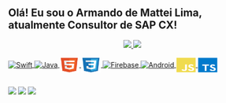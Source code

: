 ## Olá! Eu sou o Armando de Mattei Lima, atualmente Consultor de SAP CX! 
<div align="center">
  <a href="https://github.com/ArmandoLima">
  <img height="150em" src="https://github-readme-stats.vercel.app/api?username=ArmandoLima&show_icons=true&theme=dark&include_all_commits=true&count_private=true"/>
  <img height="150em" src="https://github-readme-stats.vercel.app/api/top-langs/?username=ArmandoLima&layout=compact&langs_count=7&theme=dark"/>
</div>
<div style="display: inline_block"><br>
  <img align="center" alt="Swift" height="30" width="40" src="https://cdn.jsdelivr.net/gh/devicons/devicon/icons/swift/swift-original.svg">
  <img align="center" alt="Java" height="30" width="40" src="https://cdn.jsdelivr.net/gh/devicons/devicon/icons/java/java-original.svg">
  <img align="center" alt="HTML" height="30" width="40" src="https://raw.githubusercontent.com/devicons/devicon/master/icons/html5/html5-original.svg">
  <img align="center" alt="CSS" height="30" width="40" src="https://raw.githubusercontent.com/devicons/devicon/master/icons/css3/css3-original.svg">
  <img align="center" alt="Firebase" height="30" width="40" src="https://cdn.jsdelivr.net/gh/devicons/devicon/icons/firebase/firebase-plain.svg">
  <img align="center" alt="Android" height="30" width="40" src="https://cdn.jsdelivr.net/gh/devicons/devicon/icons/android/android-original.svg">
  <img align="center" alt="Js" height="30" width="40" src="https://raw.githubusercontent.com/devicons/devicon/master/icons/javascript/javascript-plain.svg">
  <img align="center" alt="Ts" height="30" width="40" src="https://raw.githubusercontent.com/devicons/devicon/master/icons/typescript/typescript-plain.svg">
  
  


</div>
  
  ##
 
<div> 
  <a href = "mailto:armandomattei1997@gmail.com"><img src="https://img.shields.io/badge/-Gmail-%23333?style=for-the-badge&logo=gmail&logoColor=white" target="_blank"></a>
  <a href="https://www.linkedin.com/in/armandomattei/" target="_blank"><img src="https://img.shields.io/badge/-LinkedIn-%230077B5?style=for-the-badge&logo=linkedin&logoColor=white" target="_blank"></a>
  <a href="https://api.whatsapp.com/send?phone=5511972045705" target="_blank"><img src="https://img.shields.io/badge/WhatsApp-25D366?style=for-the-badge&logo=whatsapp&logoColor=white" target="_blank"></a> 

  
</div>
